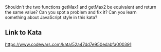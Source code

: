 Shouldn't the two functions getMax1 and getMax2 be equivalent and return the same value? Can you spot a problem and fix it? Can you learn something about JavaScript style in this kata?

## Link to Kata
https://www.codewars.com/kata/52a47dd7e950edabfa000391